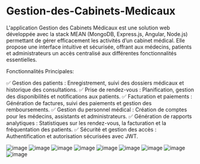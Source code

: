 # Gestion-des-Cabinets-Medicaux
L'application Gestion des Cabinets Médicaux est une solution web développée avec la stack MEAN (MongoDB, Express.js, Angular, Node.js) permettant de gérer efficacement les activités d’un cabinet médical. Elle propose une interface intuitive et sécurisée, offrant aux médecins, patients et administrateurs un accès centralisé aux différentes fonctionnalités essentielles.

Fonctionnalités Principales:

✅ Gestion des patients : Enregistrement, suivi des dossiers médicaux et historique des consultations.
✅ Prise de rendez-vous : Planification, gestion des disponibilités et notifications aux patients.
✅ Facturation et paiements : Génération de factures, suivi des paiements et gestion des remboursements.
✅ Gestion du personnel médical : Création de comptes pour les médecins, assistants et administrateurs.
✅ Génération de rapports analytiques : Statistiques sur les rendez-vous, la facturation et la fréquentation des patients.
✅ Sécurité et gestion des accès : Authentification et autorisation sécurisées avec JWT.


![image](https://github.com/user-attachments/assets/bedaecf3-1877-41dc-bd9c-a358cd82df9e)
![image](https://github.com/user-attachments/assets/54f8cfef-9f72-44ad-a4c5-4c0a8ada4a1f)
![image](https://github.com/user-attachments/assets/28d80b06-9df1-4aa8-aad0-f5e0a10d0fd8)
![image](https://github.com/user-attachments/assets/a014eab2-b555-4927-b08e-2aa8cf257317)
![image](https://github.com/user-attachments/assets/2fea8cca-f4bb-4a69-acb1-ab29bf55ab20)
![image](https://github.com/user-attachments/assets/83417229-5b8c-45d5-9ea5-b6e818f1f06f)
![image](https://github.com/user-attachments/assets/87babe1d-12d0-4b93-9571-49ebe744e269)
![image](https://github.com/user-attachments/assets/1abdecb7-858c-4cea-abf8-7e7a66761561)
![image](https://github.com/user-attachments/assets/f3615288-19ea-4e31-b6df-d9b3b378d92f)
